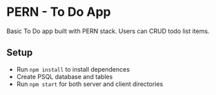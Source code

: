 # PERN - To Do App
Basic To Do app built with PERN stack. Users can CRUD todo list items.

## Setup
- Run `npm install` to install dependences
- Create PSQL database and tables
- Run `npm start` for both server and client directories
